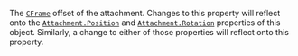 The [`CFrame`](https://create.roblox.com/docs/reference/engine/datatypes/CFrame) offset of the attachment. Changes to this property
will reflect onto the [`Attachment.Position`](https://create.roblox.com/docs/reference/engine/classes/Attachment#Position) and
[`Attachment.Rotation`](https://create.roblox.com/docs/reference/engine/classes/Attachment#Rotation) properties of this object. Similarly, a change
to either of those properties will reflect onto this property.
